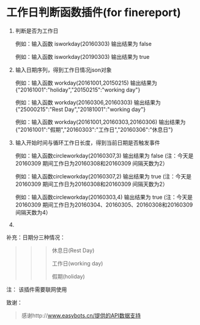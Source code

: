 # 工作日判断函数插件(for finereport)


1. 判断是否为工作日

    例如：输入函数 isworkday(20160303)  输出结果为 false
    
    例如：输入函数 isworkday(20190303)  输出结果为 true
        
2. 输入日期序列，得到工作日情况json对象 

    例如：输入函数 workday(20161001,20150215) 输出结果为 	{"20161001":"holiday","20150215":"working day"}
    
    例如：输入函数 workday(20160306,20160303) 输出结果为    {"25000215":"Rest Day","20181001":"working day"}	
    
    例如：输入函数 workday(20161001,20160303,20160306) 输出结果为 	{"20161001":"假期","20160303":"工作日","20160306":"休息日"}
        
2. 输入开始时间与循环工作日长度，得到当前日期是否触发事件 

    例如：输入函数circleworkday(20160307,3)  输出结果为 	false  (注：今天是20160309 期间工作日为20160308和20160309 间隔天数为2）
    
    例如：输入函数circleworkday(20160307,2)  输出结果为 	true  (注：今天是20160309 期间工作日为20160308和20160309 间隔天数为2）
      
    例如：输入函数circleworkday(20160303,4)  输出结果为 	true  (注：今天是20160309 期间工作日为20160304、20160305、20160308和20160309 间隔天数为4）
3.      
    
补充：日期分三种情况：
>>>休息日(Rest Day)
>>>
>>>工作日(working day)
>>>
>>>假期(holiday)


注： 该插件需要联网使用   

致谢：
>感谢http://www.easybots.cn/提供的API数据支持
